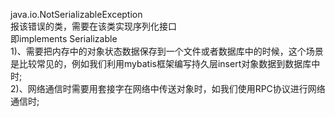 java.io.NotSerializableException\
 报该错误的类，需要在该类实现序列化接口\
即implements Serializable  \
1)、需要把内存中的对象状态数据保存到一个文件或者数据库中的时候，这个场景是比较常见的，例如我们利用mybatis框架编写持久层insert对象数据到数据库中时;\
2)、网络通信时需要用套接字在网络中传送对象时，如我们使用RPC协议进行网络通信时;